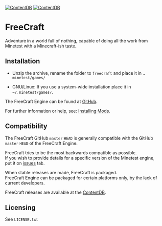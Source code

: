 [![ContentDB](https://content.minetest.net/packages/KanuX/freecraft/shields/title/)](https://content.minetest.net/packages/KanuX/freecraft/)
[![ContentDB](https://content.minetest.net/packages/KanuX/freecraft/shields/downloads/)](https://content.minetest.net/packages/KanuX/freecraft/)

# FreeCraft

Adventure in a world full of nothing, capable of doing all the work from Minetest with a Minecraft-ish taste.

## Installation

- Unzip the archive, rename the folder to `freecraft` and place it in .. `minetest/games/`

- GNU/Linux: If you use a system-wide installation place it in `~/.minetest/games/`.

The FreeCraft Engine can be found at [GitHub](https://github.com/KanuX-14/fc-engine).

For further information or help, see: [Installing Mods](https://wiki.minetest.net/Installing_Mods).

## Compatibility

The FreeCraft GitHub `master` `HEAD` is generally compatible with the GitHub `master` `HEAD` of the FreeCraft Engine.

FreeCraft tries to be the most backwards compatible as possible.<br>
If you wish to provide details for a specific version of the Minetest engine, put it on [issues](https://github.com/KanuX-14/freecraft/issues/) tab.

When stable releases are made, FreeCraft is packaged.<br>
FreeCraft Engine can be packaged for certain platforms only, by the lack of current developers.

FreeCraft releases are available at the [ContentDB](https://content.minetest.net/packages/KanuX/freecraft/).

## Licensing

See `LICENSE.txt`

